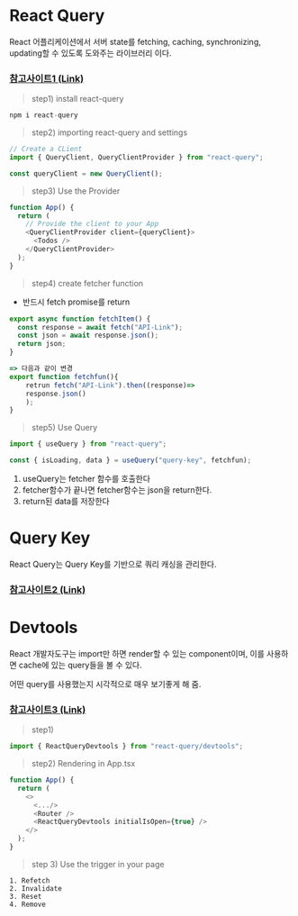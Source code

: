 # React Query

React 어플리케이션에서 서버 state를 fetching, caching, synchronizing, updating할 수 있도록 도와주는 라이브러리 이다.

### [참고사이트1 (Link)](https://react-query.tanstack.com/reference/useQuery#_top)

> step1) install react-query

```typescript
npm i react-query
```

> step2) importing react-query and settings

```typescript
// Create a CLient
import { QueryClient, QueryClientProvider } from "react-query";

const queryClient = new QueryClient();
```

> step3) Use the Provider

```typescript
function App() {
  return (
    // Provide the client to your App
    <QueryClientProvider client={queryClient}>
      <Todos />
    </QueryClientProvider>
  );
}
```

> step4) create fetcher function

- 반드시 fetch promise를 return

```typescript
export async function fetchItem() {
  const response = await fetch("API-Link");
  const json = await response.json();
  return json;
}

=> 다음과 같이 변경
export function fetchfun(){
    retrun fetch("API-Link").then((response)=>
    response.json()
    );
}

```

> step5) Use Query

```typescript
import { useQuery } from "react-query";

const { isLoading, data } = useQuery("query-key", fetchfun);
```

1. useQuery는 fetcher 함수를 호출한다
2. fetcher함수가 끝나면 fetcher함수는 json을 return한다.
3. return된 data를 저장한다

# Query Key

React Query는 Query Key를 기반으로 쿼리 캐싱을 관리한다.

### [참고사이트2 (Link)](https://react-query.tanstack.com/guides/query-keys)

# Devtools

React 개발자도구는 import만 하면 render할 수 있는 component이며, 이를 사용하면 cache에 있는 query들을 볼 수 있다.

어떤 query를 사용했는지 시각적으로 매우 보기좋게 해 줌.

### [참고사이트3 (Link)](https://react-query.tanstack.com/devtools#_top)

> step1)

```typescript
import { ReactQueryDevtools } from "react-query/devtools";
```

> step2) Rendering in App.tsx

```typescript
function App() {
  return (
    <>
      <.../>
      <Router />
      <ReactQueryDevtools initialIsOpen={true} />
    </>
  );
}
```

> step 3) Use the trigger in your page

```
1. Refetch
2. Invalidate
3. Reset
4. Remove
```
